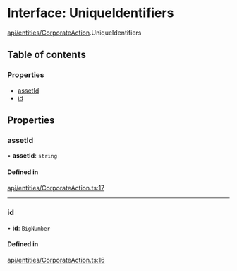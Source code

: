 # Interface: UniqueIdentifiers

[api/entities/CorporateAction](../wiki/api.entities.CorporateAction).UniqueIdentifiers

## Table of contents

### Properties

- [assetId](../wiki/api.entities.CorporateAction.UniqueIdentifiers#assetid)
- [id](../wiki/api.entities.CorporateAction.UniqueIdentifiers#id)

## Properties

### assetId

• **assetId**: `string`

#### Defined in

[api/entities/CorporateAction.ts:17](https://github.com/PolymeshAssociation/polymesh-sdk/blob/9a8715021/src/api/entities/CorporateAction.ts#L17)

___

### id

• **id**: `BigNumber`

#### Defined in

[api/entities/CorporateAction.ts:16](https://github.com/PolymeshAssociation/polymesh-sdk/blob/9a8715021/src/api/entities/CorporateAction.ts#L16)
